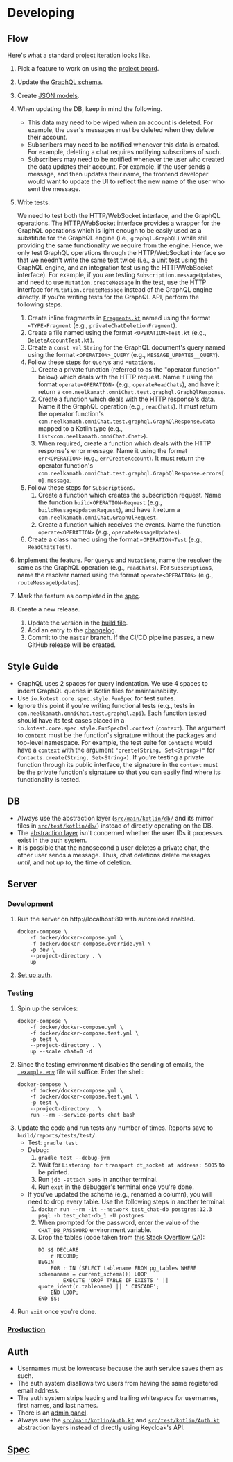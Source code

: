 # Developing

## Flow

Here's what a standard project iteration looks like.

1. Pick a feature to work on using the [project board](https://github.com/neelkamath/omni-chat/projects/1).
1. Update the [GraphQL schema](../src/main/resources/schema.graphqls).
1. Create [JSON models](../src/main/kotlin/Json.kt).
1. When updating the DB, keep in mind the following.
    - This data may need to be wiped when an account is deleted. For example, the user's messages must be deleted when they delete their account.
    - Subscribers may need to be notified whenever this data is created. For example, deleting a chat requires notifying subscribers of such.
    - Subscribers may need to be notified whenever the user who created the data updates their account. For example, if the user sends a message, and then updates their name, the frontend developer would want to update the UI to reflect the new name of the user who sent the message.
1. Write tests.

    We need to test both the HTTP/WebSocket interface, and the GraphQL operations. The HTTP/WebSocket interface provides a wrapper for the GraphQL operations which is light enough to be easily used as a substitute for the GraphQL engine (i.e., `graphql.GraphQL`) while still providing the same functionality we require from the engine. Hence, we only test GraphQL operations through the HTTP/WebSocket interface so that we needn't write the same test twice (i.e., a unit test using the GraphQL engine, and an integration test using the HTTP/WebSocket interface). For example, if you are testing `Subscription.messageUpdates`, and need to use `Mutation.createMessage` in the test, use the HTTP interface for `Mutation.createMessage` instead of the GraphQL engine directly. If you're writing tests for the GraphQL API, perform the following steps.
    1. Create inline fragments in [`Fragments.kt`](../src/test/kotlin/graphql/api/Fragments.kt) named using the format `<TYPE>Fragment` (e.g., `privateChatDeletionFragment`).    
    1. Create a file named using the format `<OPERATION>Test.kt` (e.g., `DeleteAccountTest.kt`).
    1. Create a `const val` `String` for the GraphQL document's query named using the format `<OPERATION>_QUERY` (e.g., `MESSAGE_UPDATES__QUERY`).
    1. Follow these steps for `Query`s and `Mutation`s.
        1. Create a private function (referred to as the "operator function" below) which deals with the HTTP request. Name it using the format `operate<OPERATION>` (e.g., `operateReadChats`), and have it return a `com.neelkamath.omniChat.test.graphql.GraphQlResponse`.
        1. Create a function which deals with the HTTP response's data. Name it the GraphQL operation (e.g., `readChats`). It must return the operator function's `com.neelkamath.omniChat.test.graphql.GraphQlResponse.data` mapped to a Kotlin type (e.g., `List<com.neelkamath.omniChat.Chat>`).
        1. When required, create a function which deals with the HTTP response's error message. Name it using the format `err<OPERATION>` (e.g., `errCreateAccount`). It must return the operator function's `com.neelkamath.omniChat.test.graphql.GraphQlResponse.errors[0].message`.
    1. Follow these steps for `Subscription`s.
        1. Create a function which creates the subscription request. Name the function `build<OPERATION>Request` (e.g., `buildMessageUpdatesRequest`), and have it return a `com.neelkamath.omniChat.GraphQlRequest`.
        1. Create a function which receives the events. Name the function `operate<OPERATION>` (e.g., `operateMessageUpdates`).
    1. Create a class named using the format `<OPERATION>Test` (e.g., `ReadChatsTest`).
1. Implement the feature. For `Query`s and `Mutation`s, name the resolver the same as the GraphQL operation (e.g., `readChats`). For `Subscription`s, name the resolver named using the format `operate<OPERATION>` (e.g., `routeMessageUpdates`).
1. Mark the feature as completed in the [spec](spec.md).
1. Create a new release.
    1. Update the version in the [build file](../build.gradle.kts).
    1. Add an entry to the [changelog](CHANGELOG.md).
    1. Commit to the `master` branch. If the CI/CD pipeline passes, a new GitHub release will be created.

## Style Guide

- GraphQL uses 2 spaces for query indentation. We use 4 spaces to indent GraphQL queries in Kotlin files for maintainability.
- Use `io.kotest.core.spec.style.FunSpec` for test suites.
- Ignore this point if you're writing functional tests (e.g., tests in `com.neelkamath.omniChat.test.graphql.api`). Each function tested should have its test cases placed in a `io.kotest.core.spec.style.FunSpecDsl.context` (`context`). The argument to `context` must be the function's signature without the packages and top-level namespace. For example, the test suite for `Contacts` would have a `context` with the argument `"create(String, Set<String>)"` for `Contacts.create(String, Set<String>)`. If you're testing a private function through its public interface, the signature in the `context` must be the private function's signature so that you can easily find where its functionality is tested.

## DB

- Always use the abstraction layer ([`src/main/kotlin/db/`](../src/main/kotlin/db) and its mirror files in [`src/test/kotlin/db/`](../src/test/kotlin/db)) instead of directly operating on the DB.
- The [abstraction layer](../src/main/kotlin/db) isn't concerned whether the user IDs it processes exist in the auth system.
- It is possible that the nanosecond a user deletes a private chat, the other user sends a message. Thus, chat deletions delete messages _until_, and not _up to_, the time of deletion.

## Server

### Development

1. Run the server on http://localhost:80 with autoreload enabled.
    ```
    docker-compose \
        -f docker/docker-compose.yml \
        -f docker/docker-compose.override.yml \
        -p dev \
        --project-directory . \
        up
    ```
1. [Set up auth](auth_setup.md).

### Testing

1. Spin up the services:
    ```
    docker-compose \
        -f docker/docker-compose.yml \
        -f docker/docker-compose.test.yml \
        -p test \
        --project-directory . \
        up --scale chat=0 -d
    ```
1. Since the testing environment disables the sending of emails, the [`.example.env`](.example.env) file will suffice. Enter the shell:
    ```
    docker-compose \
        -f docker/docker-compose.yml \
        -f docker/docker-compose.test.yml \
        -p test \
        --project-directory . \
        run --rm --service-ports chat bash
    ```
1. Update the code and run tests any number of times. Reports save to `build/reports/tests/test/`.
    - Test: `gradle test`
    - Debug:
        1. `gradle test --debug-jvm`
        1. Wait for `Listening for transport dt_socket at address: 5005` to be printed.
        1. Run `jdb -attach 5005` in another terminal.
        1. Run `exit` in the debugger's terminal once you're done. 
    - If you've updated the schema (e.g., renamed a column), you will need to drop every table. Use the following steps in another terminal:
        1. `docker run --rm -it --network test_chat-db postgres:12.3 psql -h test_chat-db_1 -U postgres`
        1. When prompted for the password, enter the value of the `CHAT_DB_PASSWORD` environment variable.
        1. Drop the tables (code taken from [this Stack Overflow QA](https://stackoverflow.com/a/36023359/6354805)):
            ```
            DO $$ DECLARE
                r RECORD;
            BEGIN
                FOR r IN (SELECT tablename FROM pg_tables WHERE schemaname = current_schema()) LOOP
                    EXECUTE 'DROP TABLE IF EXISTS ' || quote_ident(r.tablename) || ' CASCADE';
                END LOOP;
            END $$;
            ```
1. Run `exit` once you're done.

### [Production](production.md)

## Auth

- Usernames must be lowercase because the auth service saves them as such.
- The auth system disallows two users from having the same registered email address.
- The auth system strips leading and trailing whitespace for usernames, first names, and last names.
- There is an [admin panel](auth_admin_panel.md).
- Always use the [`src/main/kotlin/Auth.kt`](../src/main/kotlin/Auth.kt) and [`src/test/kotlin/Auth.kt`](../src/test/kotlin/Auth.kt) abstraction layers instead of directly using Keycloak's API.

## [Spec](spec.md)